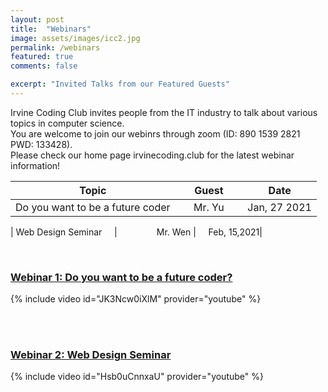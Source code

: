 ```yaml
---
layout: post
title:  "Webinars"
image: assets/images/icc2.jpg
permalink: /webinars
featured: true
comments: false

excerpt: "Invited Talks from our Featured Guests"
---
```




Irvine Coding Club invites people from the IT industry to talk about various topics in computer science.  
You are welcome to join our webinrs through zoom (ID: 890 1539 2821 PWD: 133428).  
Please check our home page irvinecoding.club for the latest webinar information!  

| Topic                           | &nbsp;&nbsp;&nbsp;&nbsp;&nbsp;Guest   | &nbsp;&nbsp;&nbsp;&nbsp;&nbsp;Date        |  
| --------------------------------| ------- | ----------- |
| Do you want to be a future coder| &nbsp;&nbsp;&nbsp;&nbsp;&nbsp;Mr. Yu  | &nbsp;&nbsp;&nbsp;&nbsp;&nbsp;Jan, 27 2021|

| Web Design Seminar &nbsp;&nbsp;&nbsp;&nbsp;| &nbsp;&nbsp;&nbsp;&nbsp;&nbsp;&nbsp;&nbsp;&nbsp;&nbsp;&nbsp;&nbsp;&nbsp;&nbsp;&nbsp; Mr. Wen | &nbsp;&nbsp;&nbsp;&nbsp;Feb, 15,2021|


<br/>


### [Webinar 1: Do you want to be a future coder?](/assets/docs/webinar1.pdf)
{% include video id="JK3Ncw0iXlM" provider="youtube" %}



<br/>

<br/>


### [Webinar 2: Web Design Seminar](/assets/docs/webinar2.pdf)
{% include video id="Hsb0uCnnxaU" provider="youtube" %}
